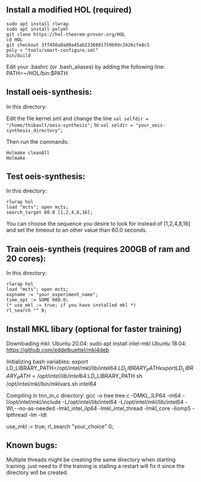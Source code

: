 ## Install a modified HOL (required)
```
sudo apt install rlwrap
sudo apt install polyml
git clone https://hol-theorem-prover.org/HOL
cd HOL
git checkout 3ff450a0a80a45ab2336801759b9dc3426cfe8c5
poly < "tools/smart-configure.sml"
bin/build
```

Edit your .bashrc (or .bash_aliases) by adding the following line:
PATH=~/HOL/bin:$PATH

## Install oeis-synthesis:
In this directory:

Edit the file kernel.sml and change the line
`val selfdir = "/home/thibault/oeis-synthesis";`
to `val seldir = "your_oeis-synthesis_directory";`

Then run the commands:
```
Holmake cleanAll
Holmake
```
## Test oeis-synthesis:
In this directory:
```
rlwrap hol
load "mcts"; open mcts;
search_target 60.0 [1,2,4,8,16]; 
```

You can choose the sequence you desire to look for instead of
[1,2,4,8,16] and set the timeout to an other value than 60.0 seconds.


## Train oeis-syntheis (requires 200GB of ram and 20 cores):
In this directory:
```
rlwrap hol
load "mcts"; open mcts;
expname := "your_experiment_name";
time_opt := SOME 600.0;
(* use_mkl := true; if you have installed mkl *)
rl_search "" 0;
```

## Install MKL libary (optional for faster training)
Downloading mkl:
  Ubuntu 20.04: sudo apt install intel-mkl
  Ubuntu 18.04: https://github.com/eddelbuettel/mkl4deb 

Initializing bash variables:
  export LD_LIBRARY_PATH=/opt/intel/mkl/lib/intel64:$LD_LIBRARY_PATH
  export LD_LIBRARY_PATH=/opt/intel/lib/intel64:$LD_LIBRARY_PATH
  sh /opt/intel/mkl/bin/mklvars.sh intel64

Compiling in tnn_in_c directory: 
  gcc -o tree tree.c -DMKL_ILP64 -m64 -I/opt/intel/mkl/include -L/opt/intel/lib/intel64 -L/opt/intel/mkl/lib/intel64 -Wl,--no-as-needed -lmkl_intel_ilp64 -lmkl_intel_thread -lmkl_core -liomp5 -lpthread -lm -ldl

use_mkl := true;
rl_search "your_choice" 0; 


## Known bugs: 
  Multiple threads might be creating the same directory when starting training. 
  just need to 
  if the training is stalling a restart will fix it since the directory will be created.

